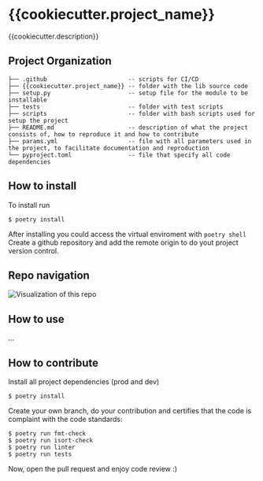 {{cookiecutter.project_name}}
==============================

{{cookiecutter.description}}

Project Organization
------------
```
├── .github                       -- scripts for CI/CD
├── {{cookiecutter.project_name}} -- folder with the lib source code
├── setup.py                      -- setup file for the module to be installable
├── tests                         -- folder with test scripts
├── scripts                       -- folder with bash scripts used for setup the project
├── README.md                     -- description of what the project consists of, how to reproduce it and how to contribute
├── params.yml                    -- file with all parameters used in the project, to facilitate documentation and reproduction
└── pyproject.toml                -- file that specify all code dependencies
```

## How to install
To install run
```
$ poetry install
```
After installing you could access the virtual enviroment with `poetry shell` \
Create a github repository and add the remote origin to do yout project version control.


## Repo navigation
![Visualization of this repo](./diagram.svg)


## How to use
...


## How to contribute
Install all project dependencies (prod and dev)
```
$ poetry install
```

Create your own branch, do your contribution and certifies that the code is complaint with the code standards:
```
$ poetry run fmt-check
$ poetry run isort-check
$ poetry run linter
$ poetry run tests
```
Now, open the pull request and enjoy code review :)
